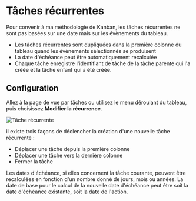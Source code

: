 Tâches récurrentes
===============

Pour convenir à ma méthodologie de Kanban, les tâches récurrentes ne sont pas basées sur une date mais sur les évènements du tableau.

- Les tâches récurrentes sont dupliquées dans la première colonne du tableau quand les évènements sélectionnés se produisent
- La date d'échéance peut être automatiquement recalculée
- Chaque tâche enregistre l'identifiant de tâche de la tâche parente qui l'a créée et la tâche enfant qui a été créée.

Configuration
-------------

Allez à la page de vue par tâches ou utilisez le menu déroulant du tableau, puis choisissez **Modifier la récurrence**.

![Tâche récurrente](screenshots/recurring-tasks.png)

il existe trois façons de déclencher la création d'une nouvelle tâche récurrente :

- Déplacer une tâche depuis la première colonne
- Déplacer une tâche vers la dernière colonne
- Fermer la tâche

Les dates d'échéance, si elles concernent la tâche courante, peuvent être recalculées en fonction d'un nombre donné de jours, mois ou années.
La date de base pour le calcul de la nouvelle date d'échéance peut être soit la date d'échéance existante, soit la date de l'action.

